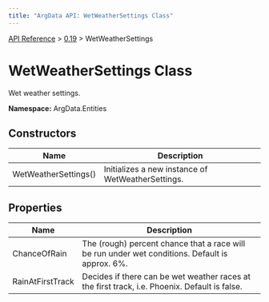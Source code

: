 ```yaml
---
title: "ArgData API: WetWeatherSettings Class"
---
```


[API Reference](/argdata/api) &gt; [0.19](/argdata/api/0.19) &gt; WetWeatherSettings

# WetWeatherSettings Class

Wet weather settings.

**Namespace:** ArgData.Entities

## Constructors

<table class="table table-bordered table-striped ">
<thead>
  <tr>
    <th>Name</th>
    <th>Description</th>
  </tr>
</thead>
<tbody>
  <tr>
    <td>WetWeatherSettings()</td>
    <td>Initializes a new instance of WetWeatherSettings.</td>
  </tr>
</tbody>
</table>


## Properties

<table class="table table-bordered table-striped ">
<thead>
  <tr>
    <th>Name</th>
    <th>Description</th>
  </tr>
</thead>
<tbody>
  <tr>
    <td>ChanceOfRain</td>
    <td>The (rough) percent chance that a race will be run under wet conditions. Default is approx. 6%.</td>
  </tr>
  <tr>
    <td>RainAtFirstTrack</td>
    <td>Decides if there can be wet weather races at the first track, i.e. Phoenix. Default is false.</td>
  </tr>
</tbody>
</table>


